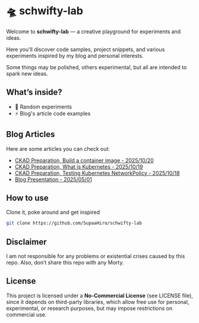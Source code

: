 # 🛸 schwifty-lab

Welcome to **schwifty-lab** — a creative playground for experiments and ideas.

Here you'll discover code samples, project snippets, and various experiments inspired by my blog and personal interests.

Some things may be polished, others experimental, but all are intended to spark new ideas.

## What’s inside?  
- 🔬 Random experiments  
- ⚡ Blog's article code examples

## Blog Articles
Here are some articles you can check out:

- [CKAD Preparation, Build a container image - 2025/10/20](blog-articles/20251020-ckad/article_EN.md)  
- [CKAD Preparation, What is Kubernetes - 2025/10/19](blog-articles/20251019-ckad/article_EN.md)  
- [CKAD Preparation, Testing Kubernetes NetworkPolicy - 2025/10/18](blog-articles/20251018-ckad/article_EN.md)  
- [Blog Presentation - 2025/05/01](blog-articles/20250501-introduction/article_EN.md)

## How to use  

Clone it, poke around and get inspired

```bash
git clone https://github.com/SupaaHiro/schwifty-lab
```

## Disclaimer

I am not responsible for any problems or existential crises caused by this repo. Also, don’t share this repo with any Morty.

## License

This project is licensed under a **No-Commercial License** (see LICENSE file), since it depends on third-party libraries, which allow free use for personal, experimental, or research purposes, but may impose restrictions on commercial use.